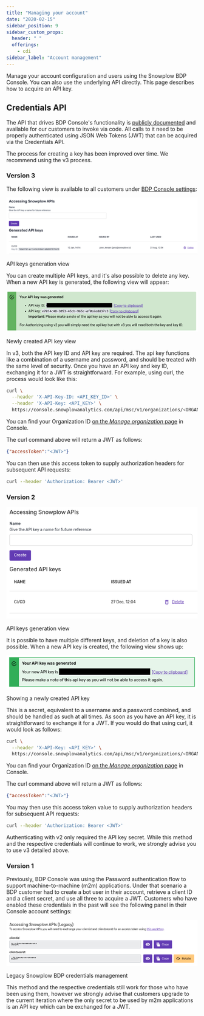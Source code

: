 ```yaml
---
title: "Managing your account"
date: "2020-02-15"
sidebar_position: 9
sidebar_custom_props:
  header: " "
  offerings:
    - cdi
sidebar_label: "Account management"
---
```


Manage your account configuration and users using the Snowplow BDP Console. You can also use the underlying API directly. This page describes how to acquire an API key.

## Credentials API

The API that drives BDP Console's functionality is [publicly documented](https://console.snowplowanalytics.com/api/msc/v1/docs/index.html?url=/api/msc/v1/docs/docs.yaml) and available for our customers to invoke via code. All calls to it need to be properly authenticated using JSON Web Tokens (JWT) that can be acquired via the Credentials API.

The process for creating a key has been improved over time. We recommend using the v3 process.


### Version 3

The following view is available to all customers under [BDP Console settings](https://console.snowplowanalytics.com/credentials):

![](images/accessing-generated-api-keys.png)

API keys generation view

You can create multiple API keys, and it's also possible to delete any key. When a new API key is generated, the following view will appear:

![](images/generated-api-key-v3.png)

Newly created API key view

In v3, both the API key ID and API key are required. The api key functions like a combination of a username and password, and should be treated with the same level of security. Once you have an API key and key ID, exchanging it for a JWT is straightforward. For example, using curl, the process would look like this:

```bash
curl \
  --header 'X-API-Key-ID: <API_KEY_ID>' \
  --header 'X-API-Key: <API_KEY>' \
  https://console.snowplowanalytics.com/api/msc/v1/organizations/<ORGANIZATION_ID>/credentials/v3/token
```

You can find your Organization ID [on the _Manage organization_ page](https://console.snowplowanalytics.com/settings) in Console.

The curl command above will return a JWT as follows:

```json
{"accessToken":"<JWT>"}
```

You can then use this access token to supply authorization headers for subsequent API requests:

```bash
curl --header 'Authorization: Bearer <JWT>'
```


### Version 2

![](images/image.png)

API keys generation view

It is possible to have multiple different keys, and deletion of a key is also possible. When a new API key is created, the following view shows up:

![](images/image-3.png)

Showing a newly created API key

This is a secret, equivalent to a username and a password combined, and should be handled as such at all times. As soon as you have an API key, it is straightforward to exchange it for a JWT. If you would do that using curl, it would look as follows:

```bash
curl \
  --header 'X-API-Key: <API_KEY>' \
  https://console.snowplowanalytics.com/api/msc/v1/organizations/<ORGANIZATION_ID>/credentials/v2/token
```

You can find your Organization ID [on the _Manage organization_ page](https://console.snowplowanalytics.com/settings) in Console.

The curl command above will return a JWT as follows:

```json
{"accessToken":"<JWT>"}
```

You may then use this access token value to supply authorization headers for subsequent API requests:

```bash
curl --header 'Authorization: Bearer <JWT>'
```

Authenticating with v2 only required the API key secret. While this method and the respective credentials will continue to work, we strongly advise you to use v3 detailed above.


### Version 1

Previously, BDP Console was using the Password authentication flow to support machine-to-machine (m2m) applications. Under that scenario a BDP customer had to create a bot user in their account, retrieve a client ID and a client secret, and use all three to acquire a JWT. Customers who have enabled these credentials in the past will see the following panel in their Console account settings:

![](images/image-2.png)

Legacy Snowplow BDP credentials management

This method and the respective credentials still work for those who have been using them, however we strongly advise that customers upgrade to the current iteration where the only secret to be used by m2m applications is an API key which can be exchanged for a JWT.
